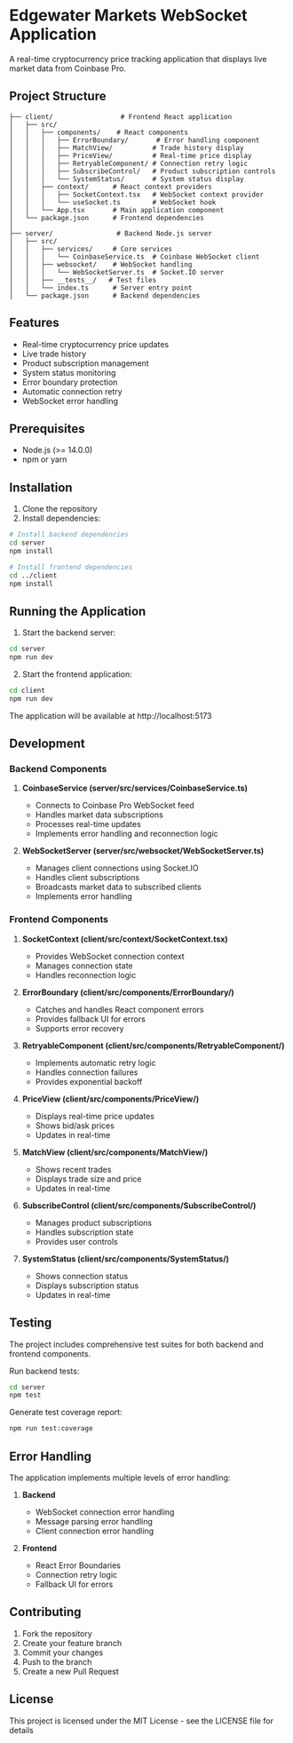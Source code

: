# Edgewater Markets WebSocket Application

A real-time cryptocurrency price tracking application that displays live market data from Coinbase Pro.

## Project Structure

```
├── client/                 # Frontend React application
│   ├── src/
│   │   ├── components/    # React components
│   │   │   ├── ErrorBoundary/       # Error handling component
│   │   │   ├── MatchView/          # Trade history display
│   │   │   ├── PriceView/          # Real-time price display
│   │   │   ├── RetryableComponent/ # Connection retry logic
│   │   │   ├── SubscribeControl/   # Product subscription controls
│   │   │   └── SystemStatus/       # System status display
│   │   ├── context/      # React context providers
│   │   │   ├── SocketContext.tsx   # WebSocket context provider
│   │   │   └── useSocket.ts        # WebSocket hook
│   │   └── App.tsx       # Main application component
│   └── package.json      # Frontend dependencies
│
├── server/                # Backend Node.js server
│   ├── src/
│   │   ├── services/     # Core services
│   │   │   └── CoinbaseService.ts  # Coinbase WebSocket client
│   │   ├── websocket/    # WebSocket handling
│   │   │   └── WebSocketServer.ts  # Socket.IO server
│   │   ├── __tests__/   # Test files
│   │   └── index.ts      # Server entry point
│   └── package.json      # Backend dependencies
```

## Features

- Real-time cryptocurrency price updates
- Live trade history
- Product subscription management
- System status monitoring
- Error boundary protection
- Automatic connection retry
- WebSocket error handling

## Prerequisites

- Node.js (>= 14.0.0)
- npm or yarn

## Installation

1. Clone the repository
2. Install dependencies:

```bash
# Install backend dependencies
cd server
npm install

# Install frontend dependencies
cd ../client
npm install
```

## Running the Application

1. Start the backend server:

```bash
cd server
npm run dev
```

2. Start the frontend application:

```bash
cd client
npm run dev
```

The application will be available at http://localhost:5173

## Development

### Backend Components

1. **CoinbaseService (server/src/services/CoinbaseService.ts)**

   - Connects to Coinbase Pro WebSocket feed
   - Handles market data subscriptions
   - Processes real-time updates
   - Implements error handling and reconnection logic

2. **WebSocketServer (server/src/websocket/WebSocketServer.ts)**
   - Manages client connections using Socket.IO
   - Handles client subscriptions
   - Broadcasts market data to subscribed clients
   - Implements error handling

### Frontend Components

1. **SocketContext (client/src/context/SocketContext.tsx)**

   - Provides WebSocket connection context
   - Manages connection state
   - Handles reconnection logic

2. **ErrorBoundary (client/src/components/ErrorBoundary/)**

   - Catches and handles React component errors
   - Provides fallback UI for errors
   - Supports error recovery

3. **RetryableComponent (client/src/components/RetryableComponent/)**

   - Implements automatic retry logic
   - Handles connection failures
   - Provides exponential backoff

4. **PriceView (client/src/components/PriceView/)**

   - Displays real-time price updates
   - Shows bid/ask prices
   - Updates in real-time

5. **MatchView (client/src/components/MatchView/)**

   - Shows recent trades
   - Displays trade size and price
   - Updates in real-time

6. **SubscribeControl (client/src/components/SubscribeControl/)**

   - Manages product subscriptions
   - Handles subscription state
   - Provides user controls

7. **SystemStatus (client/src/components/SystemStatus/)**
   - Shows connection status
   - Displays subscription status
   - Updates in real-time

## Testing

The project includes comprehensive test suites for both backend and frontend components.

Run backend tests:

```bash
cd server
npm test
```

Generate test coverage report:

```bash
npm run test:coverage
```

## Error Handling

The application implements multiple levels of error handling:

1. **Backend**

   - WebSocket connection error handling
   - Message parsing error handling
   - Client connection error handling

2. **Frontend**
   - React Error Boundaries
   - Connection retry logic
   - Fallback UI for errors

## Contributing

1. Fork the repository
2. Create your feature branch
3. Commit your changes
4. Push to the branch
5. Create a new Pull Request

## License

This project is licensed under the MIT License - see the LICENSE file for details
